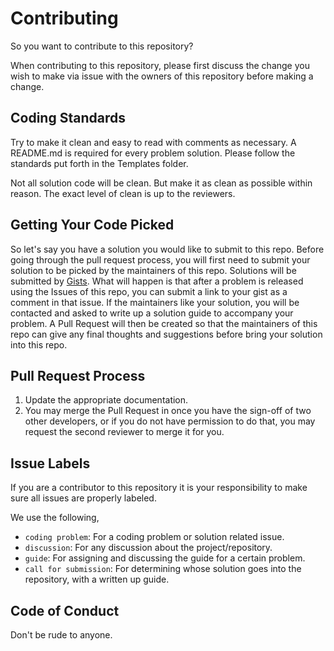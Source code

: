 # Contributing
So you want to contribute to this repository?

When contributing to this repository, please first discuss the change you wish to make via issue with the owners of this repository before making a change.

## Coding Standards
Try to make it clean and easy to read with comments as necessary. A README.md is required for every problem solution. Please follow the standards put forth in the Templates folder.

Not all solution code will be clean. But make it as clean as possible within reason. The exact level of clean is up to the reviewers.

## Getting Your Code Picked
So let's say you have a solution you would like to submit to this repo. Before going through the pull request process, you will first need to submit your solution to be picked by the maintainers of this repo. Solutions will be submitted by [Gists](https://gist.github.com/). What will happen is that after a problem is released using the Issues of this repo, you can submit a link to your gist as a comment in that issue. If the maintainers like your solution, you will be contacted and asked to write up a solution guide to accompany your problem. A Pull Request will then be created so that the maintainers of this repo can give any final thoughts and suggestions before bring your solution into this repo.

## Pull Request Process

1. Update the appropriate documentation.
2. You may merge the Pull Request in once you have the sign-off of two other developers, or if you
   do not have permission to do that, you may request the second reviewer to merge it for you.

## Issue Labels  
If you are a contributor to this repository it is your responsibility to make sure all issues are properly labeled.

We use the following,
- `coding problem`: For a coding problem or solution related issue.
- `discussion`: For any discussion about the project/repository.
- `guide`: For assigning and discussing the guide for a certain problem.
- `call for submission`: For determining whose solution goes into the repository, with a written up guide.

## Code of Conduct
Don't be rude to anyone.
